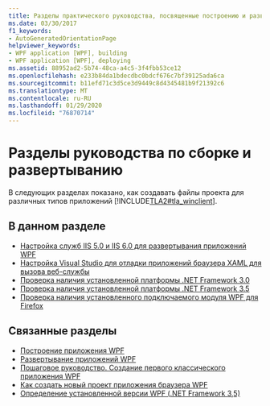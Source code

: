 ```yaml
---
title: Разделы практического руководства, посвященные построению и развертыванию
ms.date: 03/30/2017
f1_keywords:
- AutoGeneratedOrientationPage
helpviewer_keywords:
- WPF application [WPF], building
- WPF application [WPF], deploying
ms.assetid: 88952ad2-5b74-48ca-a4c5-3f4fbb53ce12
ms.openlocfilehash: e233b84da1bdecdbc0bdcf676c7bf39125ada6ca
ms.sourcegitcommit: b11efd71c3d5ce3d9449c8d4345481b9f21392c6
ms.translationtype: MT
ms.contentlocale: ru-RU
ms.lasthandoff: 01/29/2020
ms.locfileid: "76870714"
---
```

# <a name="build-and-deploy-how-to-topics"></a>Разделы руководства по сборке и развертыванию

В следующих разделах показано, как создавать файлы проекта для различных типов приложений [!INCLUDE[TLA2#tla_winclient](../../../../includes/tla2sharptla-winclient-md.md)].

## <a name="in-this-section"></a>В данном разделе

- [Настройка служб IIS 5.0 и IIS 6.0 для развертывания приложений WPF](how-to-configure-iis-5-0-and-iis-6-0-to-deploy-wpf-applications.md)
- [Настройка Visual Studio для отладки приложений браузера XAML для вызова веб-службы](configure-vs-to-debug-a-xaml-browser-to-call-a-web-service.md)
- [Проверка наличия установленной платформы .NET Framework 3.0](how-to-detect-whether-the-net-framework-3-0-is-installed.md)
- [Проверка наличия установленной платформы .NET Framework 3.5](how-to-detect-whether-the-net-framework-3-5-is-installed.md)
- [Проверка наличия установленного подключаемого модуля WPF для Firefox](how-to-detect-whether-the-wpf-plug-in-for-firefox-is-installed.md)

## <a name="related-sections"></a>Связанные разделы

- [Построение приложения WPF](building-a-wpf-application-wpf.md)
- [Развертывание приложений WPF](deploying-a-wpf-application-wpf.md)
- [Пошаговое руководство. Создание первого классического приложения WPF](../getting-started/walkthrough-my-first-wpf-desktop-application.md)
- [Как создать новый проект приложения браузера WPF](https://docs.microsoft.com/previous-versions/visualstudio/visual-studio-2010/bb628663(v=vs.100))
- [Определение установленной версии WPF (.NET Framework 3,5)](https://docs.microsoft.com/previous-versions/dotnet/netframework-3.5/aa349641(v=vs.90))
